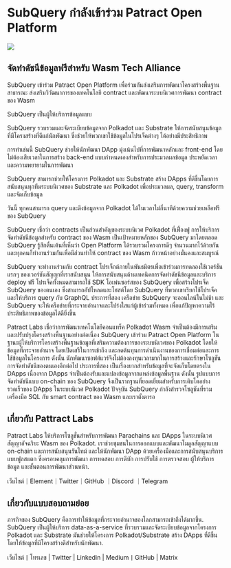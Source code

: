 # SubQuery กำลังเข้าร่วม Patract Open Platform

![](https://miro.medium.com/max/1400/0*0inUQ8U1g9auTjfU)

## จัดทำดัชนีข้อมูลฟรีสำหรับ Wasm Tech Alliance

SubQuery เข้าร่วม Patract Open Platform เพื่อร่วมกันส่งเสริมการพัฒนาโครงสร้างพื้นฐานสาธารณะ ส่งเสริมวิวัฒนาการของเทคโนโลยี contract และพัฒนาระบบนิเวศการพัฒนา contract ของ Wasm

SubQuery เป็นผู้ให้บริการข้อมูลแบบ

SubQuery รวบรวมและจัดระเบียบข้อมูลจาก Polkadot และ Substrate ให้การสนับสนุนข้อมูลที่มีโครงสร้างที่ดีแก่นักพัฒนา ซึ่งช่วยให้พวกเขาใช้ข้อมูลในโปรเจ็คต่างๆ ได้อย่างมีประสิทธิภาพ

การทำเช่นนี้ SubQuery ช่วยให้นักพัฒนา DApp มุ่งเน้นไปที่การพัฒนาหลักและ front-end โดยไม่ต้องเสียเวลาในการสร้าง back-end แบบกำหนดเองสำหรับการประมวลผลข้อมูล ประหยัดเวลาและความพยายามในการพัฒนา

SubQuery สามารถช่วยให้โครงการ Polkadot และ Substrate สร้าง DApps ที่ดีขึ้นโดยการสนับสนุนทุกทีมระบบนิเวศของ Substrate และ Polkadot เพื่อประมวลผล, query, transform และจัดเก็บข้อมูล

วันนี้ ทุกคนสามารถ query และดึงข้อมูลจาก Polkadot ได้ในเวลาไม่กี่นาทีด้วยความช่วยเหลือฟรีของ SubQuery

SubQuery เชื่อว่า contracts เป็นส่วนสำคัญของระบบนิเวศ Polkadot ที่เฟื่องฟู การให้บริการจัดทำดัชนีข้อมูลสำหรับ contract ของ Wasm เป็นเป้าหมายหลักของ SubQuery มาโดยตลอด SubQuery รู้สึกตื่นเต้นที่เห็นว่า Open Platform ได้รวบรวมโครงการดีๆ จำนวนมากไว้ด้วยกัน และทุกคนก็ทำงานร่วมกันเพื่อมีส่วนทำให้ contract ของ Wasm ก้าวหน้าอย่างมั่นคงและสมบูรณ์

SubQuery จะทำงานร่วมกับ contract โปรเจ็กต์ภายในพันธมิตรเพื่อเข้าร่วมการทดลองใช้เวอร์ชันแรกๆ ของเวอร์ชันสัญญาที่เราสนับสนุน ให้การสนับสนุนด้านเทคนิคการจัดทำดัชนีข้อมูลและบริการ deploy ฟรี โปรเจ็คทั้งหมดสามารถใช้ SDK โอเพ่นซอร์สของ SubQuery เพื่อสร้างโปรเจ็ค SubQuery ของตนเอง ซึ่งสามารถอัปโหลดและโฮสต์โดย SubQuery ที่พวกเขาเรียกใช้โปรเจ็คและให้บริการ query กับ GraphQL ประการที่สอง เครือข่าย SubQuery จะออนไลน์ในไม่ช้า และ SubQuery จะให้เครือข่ายที่กระจายอำนาจและโปร่งใสแก่ผู้เข้าร่วมทั้งหมด เพื่อแก้ปัญหาความไร้ประสิทธิภาพของข้อมูลได้ดียิ่งขึ้น

Patract Labs เชื่อว่าการพัฒนาเทคโนโลยีคอนแทร็ค Polkadot Wasm จำเป็นต้องมีการเสริมและปรับปรุงโครงสร้างพื้นฐานอย่างต่อเนื่อง SubQuery เข้าร่วม Patract Open Platform ในฐานะผู้ให้บริการโครงสร้างพื้นฐานข้อมูลที่เสริมความต้องการของระบบนิเวศของ Polkadot โดยให้ข้อมูลที่กระจายอำนาจ โดยเปิดเสรีในการเข้าถึง และลดต้นทุนการดำเนินงานของการเชื่อมต่อและการใช้ข้อมูลในโครงการ ดังนั้น นักพัฒนาซอฟต์แวร์จึงไม่ต้องลงทุนเวลามากในการสร้างและรักษาโซลูชันการจัดทำดัชนีของตนเองอีกต่อไป ประการที่สอง เป็นเรื่องยากสำหรับข้อมูลที่จะจัดเก็บโดยตรงใน DApps เนื่องจาก DApps จำเป็นต้องรับและแปลงข้อมูลจากแหล่งข้อมูลพื้นฐาน ดังนั้น รูปแบบการจัดทำดัชนีแบบ on-chain ของ SubQuery จึงเป็นรากฐานที่ยอดเยี่ยมสำหรับการเติบโตอย่างรวดเร็วของ DApps ในระบบนิเวศ Polkadot ปัจจุบัน SubQuery กำลังสำรวจโซลูชันที่รวมเครื่องมือ SQL กับ smart contract ของ Wasm และเราตั้งตารอ

## เกี่ยวกับ Pattract Labs

Patract Labs ให้บริการโซลูชั่นสำหรับการพัฒนา Parachains และ DApps ในระบบนิเวศสัญญาอัจฉริยะ Wasm ของ Polkadot. เราช่วยชุมชนในการออกแบบและพัฒนาโมดูลสัญญาแบบ on-chain และการสนับสนุนรันไทม์ และให้นักพัฒนา DApp ด้วยเครื่องมือและการสนับสนุนบริการแบบฟูลสแตก ซึ่งครอบคลุมการพัฒนา การทดสอบ การดีบัก การปรับใช้ การตรวจสอบ ผู้ให้บริการข้อมูล และขั้นตอนการพัฒนาส่วนหน้า.

เว็บไซต์｜Element｜Twitter｜GitHub ｜Discord ｜Telegram

## เกี่ยวกับแบบสอบถามย่อย

ภารกิจของ SubQuery คือการทำให้ข้อมูลที่กระจายอำนาจของโลกสามารถเข้าถึงได้มากขึ้น. SubQuery เป็นผู้ให้บริการ data-as-a-service ที่รวบรวมและจัดระเบียบข้อมูลจากโครงการ Polkadot และ Substrate มันช่วยให้โครงการ Polkadot/Substrate สร้าง DApps ที่ดีขึ้นโดยให้ข้อมูลที่มีโครงสร้างดีสำหรับนักพัฒนา.

เว็บไซต์丨โทรเลข | Twitter | Linkedin | Medium丨GitHub | Matrix
